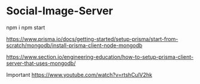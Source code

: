 # Social-Image-Server

npm i
npm start

https://www.prisma.io/docs/getting-started/setup-prisma/start-from-scratch/mongodb/install-prisma-client-node-mongodb

https://www.section.io/engineering-education/how-to-setup-prisma-client-server-that-uses-mongodb/

Important
https://www.youtube.com/watch?v=rtshCulV2hk
